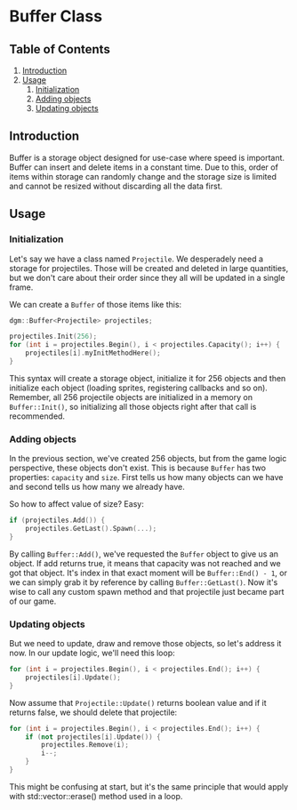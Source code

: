 # Buffer Class

## Table of Contents
1. [Introduction](#introduction)
2. [Usage](#usage)
    1. [Initialization](#initialization)
    2. [Adding objects](#adding-objects)
    3. [Updating objects](#updating-objects)

## Introduction

Buffer is a storage object designed for use-case where speed is important. Buffer 
can insert and delete items in a constant time. Due to this, order of items within
storage can randomly change and the storage size is limited and cannot be resized
without discarding all the data first.

## Usage

### Initialization

Let's say we have a class named `Projectile`. We desperadely need a storage for 
projectiles. Those will be created and deleted in large quantities, but we don't 
care about their order since they all will be updated in a single frame.

We can create a `Buffer` of those items like this:
```c++
dgm::Buffer<Projectile> projectiles;

projectiles.Init(256);
for (int i = projectiles.Begin(), i < projectiles.Capacity(); i++) {
    projectiles[i].myInitMethodHere();
}
```

This syntax will create a storage object, initialize it for 256 objects and then
initialize each object (loading sprites, registering callbacks and so on). Remember, 
all 256 projectile objects are initialized in a memory on `Buffer::Init()`, so 
initializing all those objects right after that call is recommended.

### Adding objects

In the previous section, we've created 256 objects, but from the game logic perspective,
these objects don't exist. This is because `Buffer` has two properties: `capacity` 
and `size`. First tells us how many objects can we have and second tells us how 
many we already have.

So how to affect value of size? Easy:

```c++
if (projectiles.Add()) {
    projectiles.GetLast().Spawn(...);
}
```

By calling `Buffer::Add()`, we've requested the `Buffer` object to give us an object.
If add returns true, it means that capacity was not reached and we got that object.
It's index in that exact moment will be `Buffer::End() - 1`, or we can simply
grab it by reference by calling `Buffer::GetLast()`. Now it's wise to call any
custom spawn method and that projectile just became part of our game.

### Updating objects

But we need to update, draw and remove those objects, so let's address it now. In
our update logic, we'll need this loop:

```c++
for (int i = projectiles.Begin(), i < projectiles.End(); i++) {
    projectiles[i].Update();
}
```

Now assume that `Projectile::Update()` returns boolean value and if it returns false,
we should delete that projectile:

```c++
for (int i = projectiles.Begin(), i < projectiles.End(); i++) {
    if (not projectiles[i].Update()) {
        projectiles.Remove(i);
        i--;
    }
}
```

This might be confusing at start, but it's the same principle that would apply
with std::vector::erase() method used in a loop.